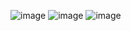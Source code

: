 ![image](https://github.com/user-attachments/assets/1bc22eb4-b430-4b8a-9889-9127829d6189)
![image](https://github.com/user-attachments/assets/a902464e-a7bf-4ee9-b750-f7c7fbec6255)
![image](https://github.com/user-attachments/assets/2841cb5f-ad65-4b8e-a3cd-6c17e464acb6)
